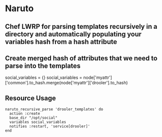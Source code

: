 # Naruto
## Chef LWRP for parsing templates recursively in a directory and automatically populating your variables hash from a hash attribute

## Create merged hash of attributes that we need to parse into the templates
  social_variables = {}
  social_variables = node['myattr']['common'].to_hash.merge(node['myattr']['drooler'].to_hash)

## Resource Usage
    naruto_recursive_parse 'drooler_templates' do
      action :create
      base_dir "/opt/social"
      variables social_variables
      notifies :restart, 'service[drooler]'
    end
